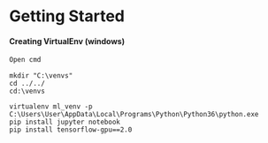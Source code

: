 # Getting Started 
#### Creating VirtualEnv (windows)

```html
Open cmd
```

```commandline
mkdir "C:\venvs"
cd ../../
cd:\venvs

virtualenv ml_venv -p C:\Users\User\AppData\Local\Programs\Python\Python36\python.exe
pip install jupyter notebook
pip install tensorflow-gpu==2.0
```
